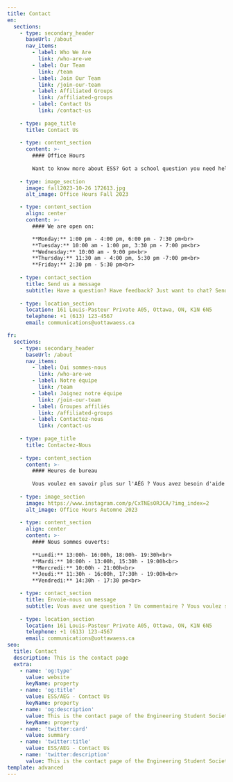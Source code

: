 ```yaml
---
title: Contact
en:
  sections:
    - type: secondary_header
      baseUrl: /about
      nav_items:
        - label: Who We Are
          link: /who-are-we
        - label: Our Team
          link: /team
        - label: Join Our Team
          link: /join-our-team
        - label: Affiliated Groups
          link: /affiliated-groups
        - label: Contact Us
          link: /contact-us
  
    - type: page_title
      title: Contact Us
  
    - type: content_section
      content: >-
        #### Office Hours
  
        Want to know more about ESS? Got a school question you need help with? Or just want to chat? Come see us in September during our office hours.
  
    - type: image_section
      image: fall2023-10-26 172613.jpg
      alt_image: Office Hours Fall 2023

    - type: content_section
      align: center
      content: >-
        #### We are open on: 

        **Monday:** 1:00 pm - 4:00 pm, 6:00 pm - 7:30 pm<br>
        **Tuesday:** 10:00 am - 1:00 pm, 3:30 pm - 7:00 pm<br>
        **Wednesday:** 10:00 am - 9:00 pm<br> 
        **Thursday:** 11:30 am - 4:00 pm, 5:30 pm -7:00 pm<br>
        **Friday:** 2:30 pm - 5:30 pm<br> 
  
    - type: contact_section
      title: Send us a message
      subtitle: Have a question? Have feedback? Just want to chat? Send us a message using the form below!
  
    - type: location_section
      location: 161 Louis-Pasteur Private A05, Ottawa, ON, K1N 6N5
      telephone: +1 (613) 123-4567
      email: communications@uottawaess.ca

fr:
  sections:
    - type: secondary_header
      baseUrl: /about
      nav_items:
        - label: Qui sommes-nous
          link: /who-are-we
        - label: Notre équipe
          link: /team
        - label: Joignez notre équipe
          link: /join-our-team
        - label: Groupes affiliés
          link: /affiliated-groups
        - label: Contactez-nous
          link: /contact-us
  
    - type: page_title
      title: Contactez-Nous
  
    - type: content_section
      content: >-
        #### Heures de bureau
  
        Vous voulez en savoir plus sur l'AÉG ? Vous avez besoin d'aide pour une question scolaire ? Tu veux simplement bavarder ? Viens voir nos exécutifs pendant leurs heures de bureau !
  
    - type: image_section
      image: https://www.instagram.com/p/CxTNEsORJCA/?img_index=2
      alt_image: Office Hours Automne 2023
  
    - type: content_section
      align: center
      content: >-
        #### Nous sommes ouverts:
        
        **Lundi:** 13:00h- 16:00h, 18:00h- 19:30h<br>
        **Mardi:** 10:00h - 13:00h, 15:30h - 19:00h<br>
        **Mercredi:** 10:00h - 21:00h<br>
        **Jeudi:** 11:30h - 16:00h, 17:30h - 19:00h<br>
        **Vendredi:** 14:30h - 17:30 pm<br>

    - type: contact_section
      title: Envoie-nous un message
      subtitle: Vous avez une question ? Un commentaire ? Vous voulez simplement discuter ? Envoyez-nous un message en utilisant le formulaire ci-dessous !
  
    - type: location_section
      location: 161 Louis-Pasteur Private A05, Ottawa, ON, K1N 6N5
      telephone: +1 (613) 123-4567
      email: communications@uottawaess.ca      
seo:
  title: Contact
  description: This is the contact page
  extra:
    - name: 'og:type'
      value: website
      keyName: property
    - name: 'og:title'
      value: ESS/AEG - Contact Us
      keyName: property
    - name: 'og:description'
      value: This is the contact page of the Engineering Student Society of uOttawa.
      keyName: property
    - name: 'twitter:card'
      value: summary
    - name: 'twitter:title'
      value: ESS/AEG - Contact Us
    - name: 'twitter:description'
      value: This is the contact page of the Engineering Student Society of uOttawa.
template: advanced
---
```

